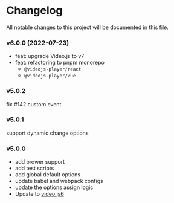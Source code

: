 # Changelog

All notable changes to this project will be documented in this file.

### v6.0.0 (2022-07-23)

- feat: upgrade Video.js to v7
- feat: refactoring to pnpm monorepo
  - `@videojs-player/react`
  - `@videojs-player/vue`

### v5.0.2

fix #142 custom event

### v5.0.1

support dynamic change options

### v5.0.0

- add brower support
- add test scripts
- add global default options
- update babel and webpack configs
- update the options assign logic
- Update to [video.js6](https://github.com/videojs/video.js)
